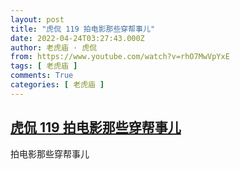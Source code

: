 ```yaml
---
layout: post
title: "虎侃 119 拍电影那些穿帮事儿"
date: 2022-04-24T03:27:43.000Z
author: 老虎庙 · 虎侃
from: https://www.youtube.com/watch?v=rhO7MwVpYxE
tags: [ 老虎庙 ]
comments: True
categories: [ 老虎庙 ]
---
```

<!--1650770863000-->
[虎侃 119 拍电影那些穿帮事儿](https://www.youtube.com/watch?v=rhO7MwVpYxE)
------

<div>
拍电影那些穿帮事儿
</div>

